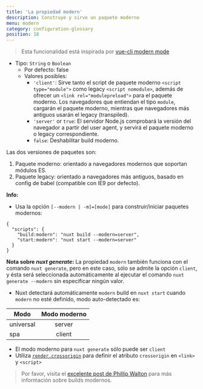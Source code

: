 ```yaml
---
title: 'La propiedad modern'
description: Construye y sirve un paquete moderno
menu: modern
category: configuration-glossary
position: 18
---
```


> Esta funcionalidad está inspirada por [vue-cli modern mode](https://cli.vuejs.org/guide/browser-compatibility.html#modern-mode)

- Tipo: `String` o `Boolean`
  - Por defecto: false
  - Valores posibles:
    - `'client'`: Sirve tanto el script de paquete moderno `<script type="module">` como legacy `<script nomodule>`, además de ofrecer un `<link rel="modulepreload">` para el paquete moderno. Los navegadores que entiendan el tipo `module`, cargarán el paquete moderno, mientras que navegadores más antiguos usarán el legacy (transpiled).
    - `'server'` or `true`: El servidor Node.js comprobará la versión del navegador a partir del user agent, y servirá el paquete moderno o legacy correspondiente.
    - `false`: Deshabilitar build moderno.

Las dos versiones de paquetes son:

1. Paquete moderno: orientado a navegadores modernos que soportan módulos ES.
1. Paquete legacy: orientado a navegadores más antiguos, basado en config de babel (compatible con IE9 por defecto).

**Info:**

- Usa la opción `[--modern | -m]=[mode]` para construir/iniciar paquetes modernos:

```json{}[package.json]
{
  "scripts": {
    "build:modern": "nuxt build --modern=server",
    "start:modern": "nuxt start --modern=server"
  }
}
```

**Nota sobre _nuxt generate_:** La propiedad `modern` también funciona con el comando `nuxt generate`, pero en este caso, sólo se admite la opción `client`, y ésta será seleccionada automáticamente al ejecutar el comando `nuxt generate --modern` sin especificar ningún valor.

- Nuxt detectará automáticamente `modern` build en `nuxt start` cuando `modern` no esté definido, modo auto-detectado es:

| Modo      | Modo moderno |
| --------- | :---------: |
| universal |   server    |
| spa       |   client    |

- El modo moderno para `nuxt generate` sólo puede ser `client`
- Utiliza [`render.crossorigin`](/guides/configuration-glossary/configuration-render#crossorigin) para definir el atributo `crossorigin` en `<link>` y `<script>`

> Por favor, visita el [excelente post de Phillip Walton](https://philipwalton.com/articles/deploying-es2015-code-in-production-today/) para más información sobre builds modernos.
